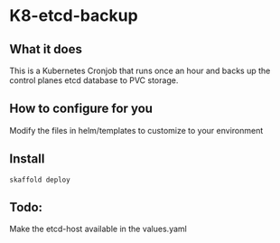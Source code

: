 # K8-etcd-backup

## What it does
This is a Kubernetes Cronjob that runs once an hour and backs up the control planes etcd database to PVC storage.

## How to configure for you
Modify the files in helm/templates to customize to your environment

## Install
`skaffold deploy`

## Todo:
Make the etcd-host available in the values.yaml
